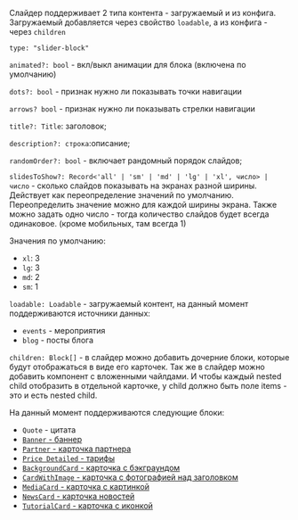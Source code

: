 Слайдер поддерживает 2 типа контента - загружаемый и из конфига. Загружаемый добавляется через свойство `loadable`, а из конфига - через `children`

`type: "slider-block"`

`animated?: bool` - вкл/выкл анимации для блока (включена по умолчанию)

`dots?: bool` - признак нужно ли показывать точки навигации

`arrows? bool` - признак нужно ли показывать стрелки навигации

`title?: Title`: заголовок;

`description?: строка`:описание;

`randomOrder?: bool` - включает рандомный порядок слайдов;

`slidesToShow?: Record<'all' | 'sm' | 'md' | 'lg' | 'xl', число> | число` - сколько слайдов показывать на экранах разной ширины. Действует как переопределение значений по умолчанию. Переопределить значение можно для каждой ширины экрана. Также можно задать одно число - тогда количество слайдов будет всегда одинаковое. (кроме мобильных, там всегда 1)

Значения по умолчанию:

- `xl`: 3
- `lg`: 3
- `md`: 2
- `sm`: 1

`loadable: Loadable` - загружаемый контент, на данный момент поддерживаются источники данных:

- `events` - мероприятия
- `blog` - посты блога

`children: Block[]` - в слайдер можно добавить дочерние блоки, которые будут отображаться в виде его карточек. Так же в слайдер можно добавить компонент с вложенными чайлдами. И чтобы каждый nested child отобразить в отдельной карточке, у child должно быть поле items - это и есть nested child.

На данный момент поддерживаются следующие блоки:

- `Quote` - цитата
- [`Banner` - баннер](?path=/story/блоки-banner--default&viewMode=docs)
- [`Partner` - карточка партнера](?path=/story/компоненты-карточки-partner--default&viewMode=docs)
- [`Price Detailed` - тарифы](?path=/story/компоненты-карточки-pricedetailed--marked-list&viewMode=docs)
- [`BackgroundCard` - карточка с бэкграундом](?path=/story/компоненты-карточки-backgroundcard--default&viewMode=docs)
- [`CardWithImage` - карточка с фотографией над заголовком](?path=/story/компоненты-карточки-cardwithimage--default&viewMode=docs)
- [`MediaCard` - карточка с картинкой](?path=/story/блоки-media--default&viewMode=docs)
- [`NewsCard` - карточка новостей](?path=/story/компоненты-карточки-newscard--default&viewMode=docs)
- [`TutorialCard` - карточка с иконкой](?path=/story/компоненты-карточки-tutorialcard--default&viewMode=docs)
